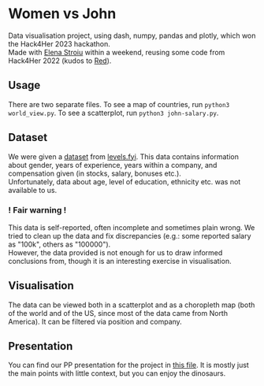 # Women vs John 
Data visualisation project, using dash, numpy, pandas and plotly, which won the Hack4Her 2023 hackathon. \
Made with [Elena Stroiu](https://github.com/EStroiu) within a weekend, reusing some code from Hack4Her 2022 (kudos to [Red](https://github.com/RedKinda)).

## Usage
There are two separate files. To see a map of countries, run `python3 world_view.py`. To see a scatterplot, run `python3 john-salary.py`. 

## Dataset 
We were given a [dataset](https://www.levels.fyi/js/salaryData.json) from [levels.fyi](https://www.levels.fyi/?compare=Adobe,Amazon,IBM&track=Software%20Engineer). 
This data contains information about gender, years of experience, years within a company, and compensation given (in stocks, salary, bonuses etc.). \
Unfortunately, data about age, level of education, ethnicity etc. was not available to us.

### ! Fair warning !
This data is self-reported, often incomplete and sometimes plain wrong. We tried to clean up the data and fix discrepancies (e.g.: some reported salary as "100k", others as "100000"). \
However, the data provided is not enough for us to draw informed conclusions from, though it is an interesting exercise in visualisation.

## Visualisation 
The data can be viewed both in a scatterplot and as a choropleth map (both of the world and of the US, since most of the data came from North America). It can be filtered via position and company.

## Presentation
You can find our PP presentation for the project in [this file](./Hack4Her%202023.pptx). It is mostly just the main points with little context, but you can enjoy the dinosaurs.
